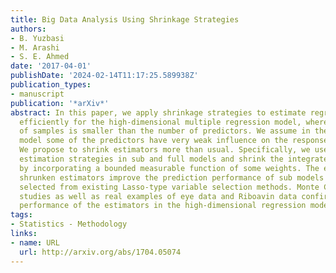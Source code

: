 ```yaml
---
title: Big Data Analysis Using Shrinkage Strategies
authors:
- B. Yuzbasi
- M. Arashi
- S. E. Ahmed
date: '2017-04-01'
publishDate: '2024-02-14T11:17:25.589938Z'
publication_types:
- manuscript
publication: '*arXiv*'
abstract: In this paper, we apply shrinkage strategies to estimate regression coefficients
  efficiently for the high-dimensional multiple regression model, where the number
  of samples is smaller than the number of predictors. We assume in the sparse linear
  model some of the predictors have very weak influence on the response of interest.
  We propose to shrink estimators more than usual. Specifically, we use integrated
  estimation strategies in sub and full models and shrink the integrated estimators
  by incorporating a bounded measurable function of some weights. The exhibited double
  shrunken estimators improve the prediction performance of sub models significantly
  selected from existing Lasso-type variable selection methods. Monte Carlo simulation
  studies as well as real examples of eye data and Riboavin data confirm the superior
  performance of the estimators in the high-dimensional regression model.
tags:
- Statistics - Methodology
links:
- name: URL
  url: http://arxiv.org/abs/1704.05074
---
```

